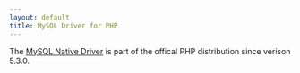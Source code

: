 ```yaml
---
layout: default
title: MySQL Driver for PHP
---
```



The [MySQL Native Driver](http://us.php.net/manual/en/book.mysqlnd.php) is part of the offical PHP distribution since verison 5.3.0.

